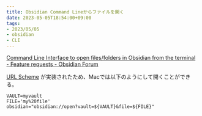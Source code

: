 ```yaml
---
title: Obsidian Command Lineからファイルを開く
date: 2023-05-05T18:54:00+09:00
tags:
- 2023/05/05
- obsidian
- CLI
---
```


[Command Line Interface to open files/folders in Obsidian from the terminal - Feature requests - Obsidian Forum](https://forum.obsidian.md/t/command-line-interface-to-open-files-folders-in-obsidian-from-the-terminal/860/20)

[URL Scheme](https://help.obsidian.md/Advanced+topics/Using+Obsidian+URI) が実装されたため、Macでは以下のようにして開くことができる。

````shell
VAULT=myvault
FILE='my%20file'
obsidian="obsidian://open?vault=${VAULT}&file=${FILE}"
````
